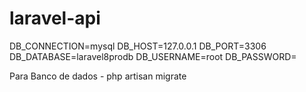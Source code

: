 # laravel-api

DB_CONNECTION=mysql
DB_HOST=127.0.0.1
DB_PORT=3306
DB_DATABASE=laravel8prodb
DB_USERNAME=root
DB_PASSWORD=

Para Banco de dados - php artisan migrate
